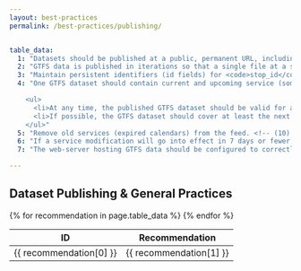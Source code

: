 ```yaml
---
layout: best-practices
permalink: /best-practices/publishing/


table_data:
  1: "Datasets should be published at a public, permanent URL, including the zip file name. (e.g., <a href='http://www.agency.org/gtfs/gtfs.zip'>www.agency.org/gtfs/gtfs.zip</a>).  Ideally, the URL should be directly downloadable without requiring login to access the file, to facilitate download by consuming software applications.<!-- (1) --> While it is recommended (and the most common practice) to make a GTFS dataset openly downloadable, if a data provider does need to control access to GTFS for licensing or other reasons, it is recommended to control access to the GTFS dataset using API keys, which will facilitate automatic downloads. <!-- (2) -->"
  2: "GTFS data is published in iterations so that a single file at a stable location always contains the latest official description of service for a transit agency (or agencies). <!-- (3) -->"
  3: "Maintain persistent identifiers (id fields) for <code>stop_id</code>, <code>route_id</code>, and <code>agency_id</code> across data iterations whenever possible. <!-- (4) -->"
  4: "One GTFS dataset should contain current and upcoming service (sometimes called a “merged” dataset). Google transitfeed tool's <a href='https://github.com/google/transitfeed/wiki/Merge'>merge function</a> can be used to create a merged dataset from two different GTFS feeds. <!-- (5) -->

    <ul>
      <li>At any time, the published GTFS dataset should be valid for at least the next 7 days, and ideally for as long as the operator is confident that the schedule will continue to be operated.</li>
      <li>If possible, the GTFS dataset should cover at least the next 30 days of service.</li>
    </ul>"
  5: "Remove old services (expired calendars) from the feed. <!-- (10) -->"
  6: "If a service modification will go into effect in 7 days or fewer, express this service change through a <a href='https://developers.google.com/transit/gtfs-realtime/'>GTFS-realtime</a> feed (service advisories or trip updates) rather than static GTFS dataset. <!-- (8) -->"
  7: "The web-server hosting GTFS data should be configured to correctly report the file modification date (see <a href='https://tools.ietf.org/html/rfc2616#section-14.29'>HTTP/1.1 - Request for Comments 2616</a>, under Section 14.29). <!-- (9) -->"

---
```


## Dataset Publishing & General Practices

<table class="recommendation">
  <thead>
    <tr>
      <th>ID</th>
      <th>Recommendation</th>
    </tr>
  </thead>
  <tbody>
    {% for recommendation in page.table_data %}
      <tr id="publishing_{{ recommendation[0] }}" class="anchor-row">
        <td>{{ recommendation[0] }}</td>
        <td>{{ recommendation[1] }}</td>
      </tr>
    {% endfor %}
  </tbody>
</table>
